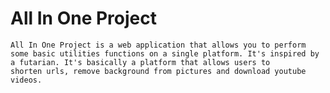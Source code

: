 # All In One Project

    All In One Project is a web application that allows you to perform some basic utilities functions on a single platform. It's inspired by a futarian. It's basically a platform that allows users to
    shorten urls, remove background from pictures and download youtube videos.
